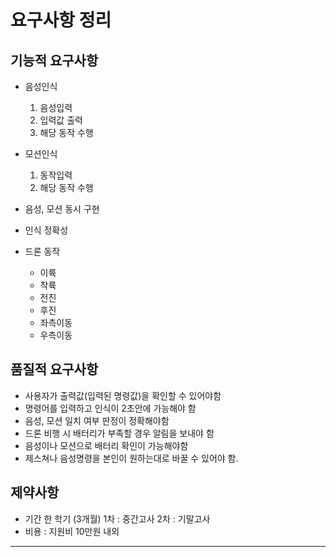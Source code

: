 # 요구사항 정리

## 기능적 요구사항
- 음성인식
  1. 음성입력
  2. 입력값 출력
  3. 해당 동작 수행
  
- 모션인식
  1. 동작입력
  2. 해당 동작 수행
  
- 음성, 모션 동시 구현

- 인식 정확성

- 드론 동작<br/>
  + 이륙
  + 착륙
  + 전진
  + 후진
  + 좌측이동
  + 우측이동
  

## 품질적 요구사항
- 사용자가 출력값(입력된 명령값)을 확인할 수 있어야함
- 명령어를 입력하고 인식이 2초안에 가능해야 함
- 음성, 모션 일치 여부 판정이 정확해야함
- 드론 비행 시 배터리가 부족할 경우 알림을 보내야 함
- 음성이나 모션으로 배터리 확인이 가능해야함
- 제스쳐나 음성명령을 본인이 원하는대로 바꿀 수 있어야 함.

## 제약사항
- 기간
  한 학기 (3개월)
  1차 : 중간고사
  2차 : 기말고사
- 비용 : 지원비 10만원 내외

---

